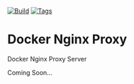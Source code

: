 [![Build](https://img.shields.io/github/actions/workflow/status/cssnr/docker-nginx-proxy/build.yaml?logo=github&logoColor=white&label=build)](https://github.com/cssnr/docker-nginx-proxy/actions/workflows/build.yaml)
[![Tags](https://img.shields.io/github/actions/workflow/status/cssnr/docker-nginx-proxy/tags.yaml?logo=github&logoColor=white&label=tags)](https://github.com/cssnr/docker-nginx-proxy/actions/workflows/tags.yaml)

# Docker Nginx Proxy

Docker Nginx Proxy Server

Coming Soon...

